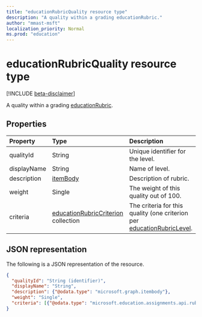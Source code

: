 ```yaml
---
title: "educationRubricQuality resource type"
description: "A quality within a grading educationRubric."
author: "mmast-msft"
localization_priority: Normal
ms.prod: "education"
---
```


# educationRubricQuality resource type

[!INCLUDE [beta-disclaimer](../../includes/beta-disclaimer.md)]

A quality within a grading [educationRubric](educationrubric.md).


## Properties
| Property	   | Type	|Description|
|:---------------|:--------|:----------|
|qualityId|String|Unique identifier for the level.|
|displayName|String|Name of level.|
|description|[itemBody](itembody.md)|Description of rubric.|
|weight|Single|The weight of this quality out of 100.|
|criteria|[educationRubricCriterion](educationrubriccriterion.md) collection|The criteria for this quality (one criterion per [educationRubricLevel](educationrubriclevel.md).|


## JSON representation

The following is a JSON representation of the resource.

<!-- {
  "blockType": "resource",
  "optionalProperties": [

  ],
  "@odata.type": "microsoft.graph.educationRubricQuality"
}-->

```json
{
  "qualityId": "String (identifier)",
  "displayName": "String",
  "description": {"@odata.type": "microsoft.graph.itembody"},
  "weight": "Single",
  "criteria": [{"@odata.type": "microsoft.education.assignments.api.rubricCriterion"}]
}

```

<!-- uuid: 8fcb5dbc-d5aa-4681-8e31-b001d5168d79
2015-10-25 14:57:30 UTC -->
<!--
{
  "type": "#page.annotation",
  "description": "educationRubricQuality resource",
  "keywords": "",
  "section": "documentation",
  "tocPath": "",
  "suppressions": []
}
-->
